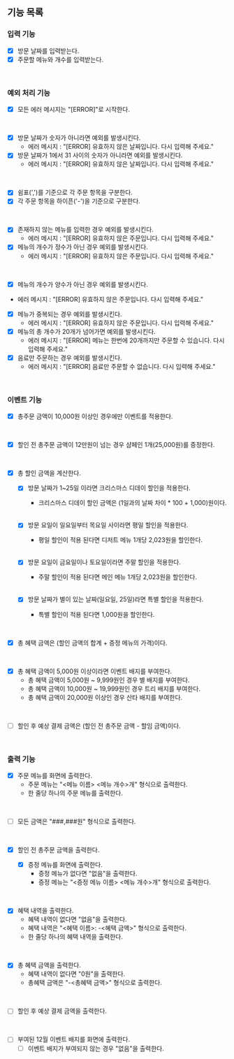 ## 기능 목록

### 입력 기능
- [x] 방문 날짜를 입력받는다.
- [x] 주문할 메뉴와 개수를 입력받는다.
<br>

### 예외 처리 기능
- [x] 모든 에러 메시지는 "[ERROR]"로 시작한다.
<br>

- [x] 방문 날짜가 숫자가 아니라면 예외를 발생시킨다.
	- 에러 메시지 : "[ERROR] 유효하지 않은 날짜입니다. 다시 입력해 주세요."
- [x] 방문 날짜가 1에서 31 사이의 숫자가 아니라면 예외를 발생시킨다.
	- 에러 메시지 : "[ERROR] 유효하지 않은 날짜입니다. 다시 입력해 주세요."
<br>

- [x] 쉼표(',')를 기준으로 각 주문 항목을 구분한다.
- [x] 각 주문 항목을 하이픈('-')을 기준으로 구분한다.
<br>

- [x] 존재하지 않는 메뉴를 입력한 경우 예외를 발생시킨다.
	- 에러 메시지 : "[ERROR] 유효하지 않은 주문입니다. 다시 입력해 주세요."
- [x] 메뉴의 개수가 정수가 아닌 경우 예외를 발생시킨다.
	- 에러 메시지 : "[ERROR] 유효하지 않은 주문입니다. 다시 입력해 주세요."
<br>

- [x] 메뉴의 개수가 양수가 아닌 경우 예외를 발생시킨다.
- 에러 메시지 : "[ERROR] 유효하지 않은 주문입니다. 다시 입력해 주세요."
- [x] 메뉴가 중복되는 경우 예외를 발생시킨다.
	- 에러 메시지 : "[ERROR] 유효하지 않은 주문입니다. 다시 입력해 주세요."
- [x] 메뉴의 총 개수가 20개가 넘어가면 예외를 발생시킨다.
	- 에러 메시지 : "[ERROR] 메뉴는 한번에 20개까지만 주문할 수 있습니다. 다시 입력해 주세요."
- [x] 음료만 주문하는 경우 예외를 발생시킨다.
	- 에러 메시지 : "[ERROR] 음료만 주문할 수 없습니다. 다시 입력해 주세요."
<br>

### 이벤트 기능
- [x] 총주문 금액이 10,000원 이상인 경우에만 이벤트를 적용한다.
<br>

- [x] 할인 전 총주문 금액이 12만원이 넘는 경우 샴페인 1개(25,000원)를 증정한다.
<br>

- [x] 총 할인 금액을 계산한다.
	- [x] 방문 날짜가 1~25일 이라면 크리스마스 디데이 할인을 적용한다.
      - 크리스마스 디데이 할인 금액은 (1일과의 날짜 차이 * 100 + 1,000)원이다.
      <br>

	- [x] 방문 요일이 일요일부터 목요일 사이라면 평일 할인을 적용한다.
      - 평일 할인이 적용 된다면 디저트 메뉴 1개당 2,023원을 할인한다.
      <br>

	- [x] 방문 요일이 금요일이나 토요일이라면 주말 할인을 적용한다.
      - 주말 할인이 적용 된다면 메인 메뉴 1개당 2,023원을 할인한다.
      <br>

	- [x] 방문 날짜가 별이 있는 날짜(일요일, 25일)라면 특별 할인을 적용한다.
      - 특별 할인이 적용 된다면 1,000원을 할인한다.
<br>

- [x] 총 혜택 금액은 (할인 금액의 합계 + 증정 메뉴의 가격)이다.
<br>

- [x] 총 혜택 금액이 5,000원 이상이라면 이벤트 배지를 부여한다.
	- 총 혜택 금액이 5,000원 ~ 9,999원인 경우 별 배지를 부여한다.
	- 총 혜택 금액이 10,000원 ~ 19,999원인 경우 트리 배지를 부여한다.
	- 총 혜택 금액이 20,000원 이상인 경우 산타 배지를 부여한다.
<br>

- [ ] 할인 후 예상 결제 금액은 (할인 전 총주문 금액 - 할임 금액)이다.
<br>

### 출력 기능
- [x] 주문 메뉴를 화면에 출력한다.
	- 주문 메뉴는 "<메뉴 이름> <메뉴 개수>개" 형식으로 출력한다.
	- 한 줄당 하나의 주문 메뉴를 출력한다.
<br>

- [ ] 모든 금액은 "###,###원" 형식으로 출력한다.
<br>

- [x] 할인 전 총주문 금액을 출력한다.
  <br>

  - [x] 증정 메뉴를 화면에 출력한다.
	- 증정 메뉴가 없다면 "없음"을 출력한다.
	- 증정 메뉴는 "<증정 메뉴 이름> <메뉴 개수>개" 형식으로 출력한다.
<br>

- [x] 혜택 내역을 출력한다.
	- 혜택 내역이 없다면 "없음"을 출력한다.
	- 혜택 내역은 "<혜택 이름>: -<혜택 금액>" 형식으로 출력한다.
	- 한 줄당 하나의 혜택 내역을 출력한다.
<br>

- [x] 총 혜택 금액을 출력한다.
	- 혜택 내역이 없다면 "0원"을 출력한다.
	- 총혜택 금액은 "-<총혜택 금액>" 형식으로 출력한다.
<br>

- [ ] 할인 후 예상 결제 금액을 출력한다.
<br>

- [ ] 부여된 12월 이벤트 배지를 화면에 출력한다.
	- [ ] 이벤트 배지가 부여되지 않는 경우 "없음"을 출력한다.
